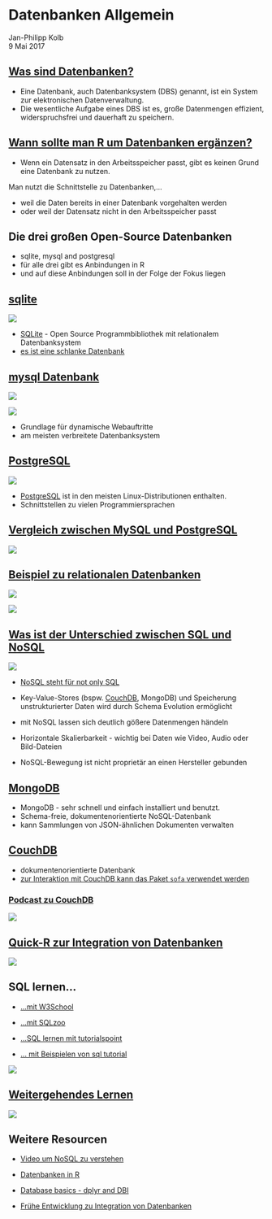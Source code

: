 # Datenbanken Allgemein
Jan-Philipp Kolb  
9 Mai 2017  



## [Was sind Datenbanken?](https://de.wikipedia.org/wiki/Datenbank)

- Eine Datenbank, auch Datenbanksystem (DBS) genannt, ist ein System zur elektronischen Datenverwaltung. 
- Die wesentliche Aufgabe eines DBS ist es, große Datenmengen effizient, widerspruchsfrei und dauerhaft zu speichern.

## [Wann sollte man R um Datenbanken ergänzen?](https://cran.r-project.org/web/packages/dplyr/vignettes/databases.html)

- Wenn ein Datensatz in den Arbeitsspeicher passt, gibt es keinen Grund eine Datenbank zu nutzen.

Man nutzt die Schnittstelle zu Datenbanken,...

- weil die Daten bereits in einer Datenbank vorgehalten werden
- oder weil der Datensatz nicht in den Arbeitsspeicher passt


## Die drei großen Open-Source Datenbanken

- sqlite, mysql and postgresql
- für alle drei gibt es Anbindungen in R
- und auf diese Anbindungen soll in der Folge der Fokus liegen

## [sqlite](https://www.sqlite.org/)

![](figure/LogoSQLLite.PNG)

- [SQLite](https://de.wikipedia.org/wiki/SQLite) - Open Source Programmbibliothek mit relationalem Datenbanksystem 
- [es ist eine schlanke Datenbank](https://chemnitzer.linux-tage.de/2015/media/vortraege/folien/144_sqlite.pdf)

## [mysql Datenbank](https://de.wikipedia.org/wiki/MySQL)

![](https://upload.wikimedia.org/wikipedia/de/thumb/1/1f/Logo_MySQL.svg/375px-Logo_MySQL.svg.png)

![](figure/wikimysql.PNG)

- Grundlage für dynamische Webauftritte
- am meisten verbreitete Datenbanksystem

## [PostgreSQL](http://www.postgresql.de/)

![](figure/logoPostgresql.PNG)

- [PostgreSQL](https://de.wikipedia.org/wiki/PostgreSQL) ist in den meisten Linux-Distributionen enthalten.
- Schnittstellen zu vielen Programmiersprachen

## [Vergleich zwischen MySQL und PostgreSQL](http://www.torsten-horn.de/techdocs/sql.htm)

![](figure/VergleichDatenbanken.PNG)

## [Beispiel zu relationalen Datenbanken](https://ab.inf.uni-tuebingen.de/teaching/ss03/asa/db_intro.pdf)

![](figure/FormaleRelationaleAusdrücke.PNG)

![](figure/RelDatenbank.PNG)

## [Was ist der Unterschied zwischen SQL und NoSQL](https://www.r-bloggers.com/database-interfaces/)

![](https://i2.wp.com/ropensci.org/assets/blog-images/2015-05-20-database-interfaces/databases_diagram.jpg?w=456)

- [NoSQL steht für not only SQL](https://www.consol.de/presse/presse-meldungen/details/was-sie-schon-immer-ueber-nosql-wissen-wollten/)

- Key-Value-Stores (bspw. [CouchDB](https://de.wikipedia.org/wiki/CouchDB), MongoDB) und Speicherung unstrukturierter Daten wird durch Schema Evolution ermöglicht

- mit NoSQL lassen sich deutlich gößere Datenmengen händeln

- Horizontale Skalierbarkeit - wichtig bei Daten wie Video, Audio oder Bild-Dateien

- NoSQL-Bewegung ist nicht proprietär an einen Hersteller gebunden

## [MongoDB](https://de.wikipedia.org/wiki/MongoDB)

- MongoDB - sehr schnell und einfach installiert und benutzt.
-  Schema-freie, dokumentenorientierte NoSQL-Datenbank
- kann Sammlungen von JSON-ähnlichen Dokumenten verwalten


## [CouchDB](https://de.wikipedia.org/wiki/CouchDB)

-  dokumentenorientierte Datenbank
- [zur Interaktion mit CouchDB kann das Paket `sofa` verwendet werden](https://github.com/ropensci/sofa)

### [Podcast zu CouchDB](https://cre.fm/cre125-couchdb)

![](figure/CREcouchdb.PNG)

## [Quick-R zur Integration von Datenbanken](http://www.statmethods.net/input/dbinterface.html)

![](figure/quickr_AccessDatabases.PNG)


## SQL lernen...

- [...mit W3School](https://www.w3schools.com/sql/default.asp)

- [...mit SQLzoo](http://sqlzoo.net/)

- [...SQL lernen mit tutorialspoint](http://www.tutorialspoint.com/sql/)

- [... mit Beispielen von sql tutorial](http://www.sql-tutorial.ru/en/book_database_airport.html)

![](http://www.sql-tutorial.ru/view/gimages/book/aero.gif)

## [Weitergehendes Lernen](https://www.essentialsql.com/)

![](figure/SQLessentials.PNG)


## Weitere Resourcen

- [Video um NoSQL zu verstehen](https://www.youtube.com/watch?v=TvRDOLiadtg&list=PLxcWHsmHykmWlXorl8rm-2Ux4HP1sFkub)

- [Datenbanken in R](https://cran.r-project.org/web/packages/dplyr/vignettes/databases.html)

- [Database basics - dplyr and DBI](https://shiny.rstudio.com/articles/overview.html)

- [Frühe Entwicklung zu Integration von Datenbanken](https://cran.r-project.org/web/packages/DBI/vignettes/DBI-proposal.html)
